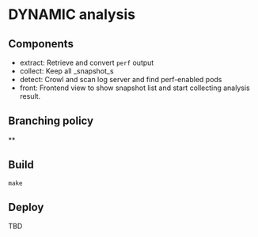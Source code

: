 # DYNAMIC analysis

## Components

- extract: Retrieve and convert `perf` output
- collect: Keep all _snapshot_s
- detect: Crowl and scan log server and find perf-enabled pods
- front: Frontend view to show snapshot list and start collecting analysis result.

## Branching policy

**

## Build

```
make
```

## Deploy

TBD
